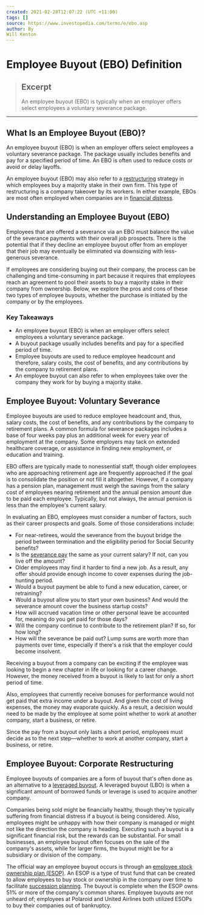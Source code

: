 ```yaml
---
created: 2021-02-28T12:07:22 (UTC +11:00)
tags: []
source: https://www.investopedia.com/terms/e/ebo.asp
author: By
Will Kenton
---
```


# Employee Buyout (EBO) Definition

> ## Excerpt
> An employee buyout (EBO) is typically when an employer offers select employees a voluntary severance package.

---
## What Is an Employee Buyout (EBO)?

An employee buyout (EBO) is when an employer offers select employees a voluntary severance package. The package usually includes benefits and pay for a specified period of time. An EBO is often used to reduce costs or avoid or delay layoffs.

An employee buyout (EBO) may also refer to a [restructuring](https://www.investopedia.com/terms/r/restructuring.asp) strategy in which employees buy a majority stake in their own firm. This type of restructuring is a company takeover by its workers. In either example, EBOs are most often employed when companies are in [financial distress](https://www.investopedia.com/terms/f/financial_distress.asp).

## Understanding an Employee Buyout (EBO)

Employees that are offered a severance via an EBO must balance the value of the severance payments with their overall job prospects. There is the potential that if they decline an employee buyout offer from an employer that their job may eventually be eliminated via downsizing with less-generous severance.

If employees are considering buying out their company, the process can be challenging and time-consuming in part because it requires that employees reach an agreement to pool their assets to buy a majority stake in their company from ownership. Below, we explore the pros and cons of these two types of employee buyouts, whether the purchase is initiated by the company or by the employees.

### Key Takeaways

-   An employee buyout (EBO) is when an employer offers select employees a voluntary severance package.
-   A buyout package usually includes benefits and pay for a specified period of time.
-   Employee buyouts are used to reduce employee headcount and therefore, salary costs, the cost of benefits, and any contributions by the company to retirement plans.
-   An employee buyout can also refer to when employees take over the company they work for by buying a majority stake.

## Employee Buyout: Voluntary Severance

Employee buyouts are used to reduce employee headcount and, thus, salary costs, the cost of benefits, and any contributions by the company to retirement plans. A common formula for severance packages includes a base of four weeks pay plus an additional week for every year of employment at the company. Some employers may tack on extended healthcare coverage, or assistance in finding new employment, or education and training.

EBO offers are typically made to nonessential staff, though older employees who are approaching retirement age are frequently approached if the goal is to consolidate the position or not fill it altogether. However, if a company has a pension plan, management must weigh the savings from the salary cost of employees nearing retirement and the annual pension amount due to be paid each employee. Typically, but not always, the annual pension is less than the employee's current salary.

In evaluating an EBO, employees must consider a number of factors, such as their career prospects and goals. Some of those considerations include:

-   For near-retirees, would the severance from the buyout bridge the period between termination and the eligibility period for Social Security benefits?
-   Is the [severance pay](https://www.investopedia.com/terms/s/severancepay.asp) the same as your current salary? If not, can you live off the amount?
-   Older employees may find it harder to find a new job. As a result, any offer should provide enough income to cover expenses during the job-hunting period.
-   Would a buyout payment be able to fund a new education, career, or retraining?
-   Would a buyout allow you to start your own business? And would the severance amount cover the business startup costs?
-   How will accrued vacation time or other personal leave be accounted for, meaning do you get paid for those days?
-   Will the company continue to contribute to the retirement plan? If so, for how long?
-   How will the severance be paid out? Lump sums are worth more than payments over time, especially if there's a risk that the employer could become insolvent.

Receiving a buyout from a company can be exciting if the employee was looking to begin a new chapter in life or looking for a career change. However, the money received from a buyout is likely to last for only a short period of time.

Also, employees that currently receive bonuses for performance would not get paid that extra income under a buyout. And given the cost of living expenses, the money may evaporate quickly. As a result, a decision would need to be made by the employee at some point whether to work at another company, start a business, or retire.

Since the pay from a buyout only lasts a short period, employees must decide as to the next step—whether to work at another company, start a business, or retire.

## Employee Buyout: Corporate Restructuring

Employee buyouts of companies are a form of buyout that's often done as an alternative to a [leveraged buyout](https://www.investopedia.com/terms/l/leveragedbuyout.asp). A leveraged buyout (LBO) is when a significant amount of borrowed funds or leverage is used to acquire another company.

Companies being sold might be financially healthy, though they're typically suffering from financial distress if a buyout is being considered. Also, employees might be unhappy with how their company is managed or might not like the direction the company is heading. Executing such a buyout is a significant financial risk, but the rewards can be substantial. For small businesses, an employee buyout often focuses on the sale of the company's assets, while for larger firms, the buyout might be for a subsidiary or division of the company.

The official way an employee buyout occurs is through an [employee stock ownership plan (ESOP)](https://www.investopedia.com/terms/e/esop.asp). An ESOP is a type of trust fund that can be created to allow employees to buy stock or ownership in the company over time to facilitate [succession planning](https://www.investopedia.com/terms/s/succession-planning.asp). The buyout is complete when the ESOP owns 51% or more of the company's common shares. Employee buyouts are not unheard of; employees at Polaroid and United Airlines both utilized ESOPs to buy their companies out of bankruptcy.
